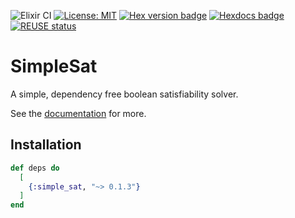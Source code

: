 <!--
SPDX-FileCopyrightText: 2020 Zach Daniel
SPDX-FileCopyrightText: 2024 simple_sat contributors <https://github.com/ash-project/simple_sat/graphs.contributors>

SPDX-License-Identifier: MIT
-->
![Elixir CI](https://github.com/ash-project/simple_sat/workflows/CI/badge.svg)
[![License: MIT](https://img.shields.io/badge/License-MIT-yellow.svg)](https://opensource.org/licenses/MIT)
[![Hex version badge](https://img.shields.io/hexpm/v/simple_sat.svg)](https://hex.pm/packages/simple_sat)
[![Hexdocs badge](https://img.shields.io/badge/docs-hexdocs-purple)](https://hexdocs.pm/simple_sat)
[![REUSE status](https://api.reuse.software/badge/github.com/ash-project/simple_sat)](https://api.reuse.software/info/github.com/ash-project/simple_sat)


# SimpleSat

A simple, dependency free boolean satisfiability solver.

See the [documentation](https://hexdocs.pm/simple_sat) for more.

## Installation

```elixir
def deps do
  [
    {:simple_sat, "~> 0.1.3"}
  ]
end
```
